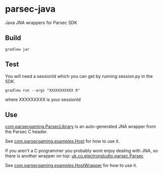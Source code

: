 # parsec-java
Java JNA wrappers for Parsec SDK

## Build

    gradlew jar

## Test

You will need a sessionId which you can get by running session.py in the SDK.

    gradlew run --args "XXXXXXXXXXX 0"

where XXXXXXXXX is your sessionId

## Use

[com.parsecgaming.ParsecLibrary](https://electronstudio.github.io/parsec-java/com/parsecgaming/parsec/ParsecLibrary.html) is an auto-generated JNA wrapper from the Parsec C header.

See [com.parsecgaming.examples.Host](https://github.com/electronstudio/parsec-java/blob/master/src/com/parsecgaming/examples/Host.java) for how to use it.

If you aren't a C programmer you probably wont enjoy dealing with JNA, so there
is another wrapper on top: [uk.co.electronstudio.parsec.Parsec](https://electronstudio.github.io/parsec-java//uk/co/electronstudio/parsec/Parsec.html)

See [com.parsecgaming.examples.HostWrapper](https://github.com/electronstudio/parsec-java/blob/master/src/com/parsecgaming/examples/HostWrapper.java) for how to use it.
